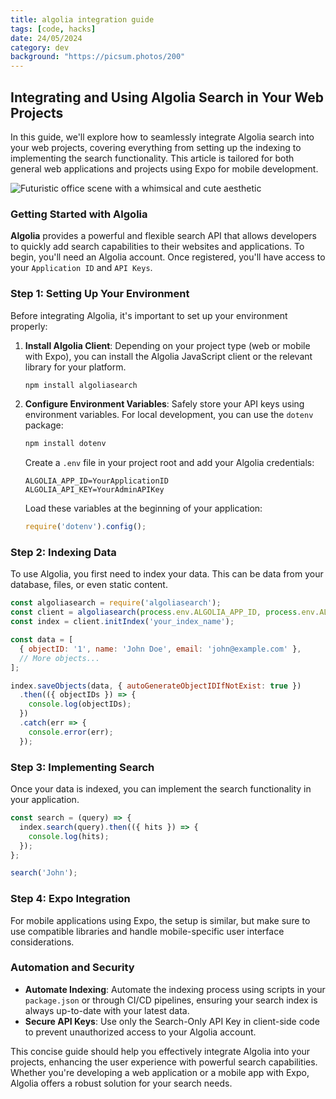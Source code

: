 ```yaml
---
title: algolia integration guide
tags: [code, hacks]
date: 24/05/2024
category: dev
background: "https://picsum.photos/200"
---
```

## Integrating and Using Algolia Search in Your Web Projects

In this guide, we'll explore how to seamlessly integrate Algolia search into your web projects, covering everything from setting up the indexing to implementing the search functionality. This article is tailored for both general web applications and projects using Expo for mobile development.

![Futuristic office scene with a whimsical and cute aesthetic](/mnt/data/Futuristic_office_scene_with_a_whimsical_and_cute_.png)

### Getting Started with Algolia

**Algolia** provides a powerful and flexible search API that allows developers to quickly add search capabilities to their websites and applications. To begin, you'll need an Algolia account. Once registered, you'll have access to your `Application ID` and `API Keys`.

### Step 1: Setting Up Your Environment

Before integrating Algolia, it's important to set up your environment properly:

1. **Install Algolia Client**: Depending on your project type (web or mobile with Expo), you can install the Algolia JavaScript client or the relevant library for your platform.

   ```bash
   npm install algoliasearch
   ```

2. **Configure Environment Variables**: Safely store your API keys using environment variables. For local development, you can use the `dotenv` package:

   ```bash
   npm install dotenv
   ```

   Create a `.env` file in your project root and add your Algolia credentials:

   ```plaintext
   ALGOLIA_APP_ID=YourApplicationID
   ALGOLIA_API_KEY=YourAdminAPIKey
   ```

   Load these variables at the beginning of your application:

   ```javascript
   require('dotenv').config();
   ```

### Step 2: Indexing Data

To use Algolia, you first need to index your data. This can be data from your database, files, or even static content.

```javascript
const algoliasearch = require('algoliasearch');
const client = algoliasearch(process.env.ALGOLIA_APP_ID, process.env.ALGOLIA_API_KEY);
const index = client.initIndex('your_index_name');

const data = [
  { objectID: '1', name: 'John Doe', email: 'john@example.com' },
  // More objects...
];

index.saveObjects(data, { autoGenerateObjectIDIfNotExist: true })
  .then(({ objectIDs }) => {
    console.log(objectIDs);
  })
  .catch(err => {
    console.error(err);
  });
```

### Step 3: Implementing Search

Once your data is indexed, you can implement the search functionality in your application.

```javascript
const search = (query) => {
  index.search(query).then(({ hits }) => {
    console.log(hits);
  });
};

search('John');
```

### Step 4: Expo Integration

For mobile applications using Expo, the setup is similar, but make sure to use compatible libraries and handle mobile-specific user interface considerations.

### Automation and Security

- **Automate Indexing**: Automate the indexing process using scripts in your `package.json` or through CI/CD pipelines, ensuring your search index is always up-to-date with your latest data.
- **Secure API Keys**: Use only the Search-Only API Key in client-side code to prevent unauthorized access to your Algolia account.

This concise guide should help you effectively integrate Algolia into your projects, enhancing the user experience with powerful search capabilities. Whether you're developing a web application or a mobile app with Expo, Algolia offers a robust solution for your search needs.
